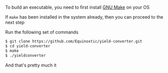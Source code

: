 To build an executable, you need to first install [GNU Make]() on your OS

If ``make`` has been installed in the system already, then you can proceed to the next step

Run the following set of commands

```sh
$ git clone https://github.com/Equinoxtic/yield-converter.git 
$ cd yield-converter
$ make
$ ./yieldconverter
```

And that's pretty much it
